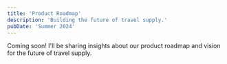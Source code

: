 ```yaml
---
title: 'Product Roadmap'
description: 'Building the future of travel supply.'
pubDate: 'Summer 2024'
---
```


Coming soon! I'll be sharing insights about our product roadmap and vision for the future of travel supply. 